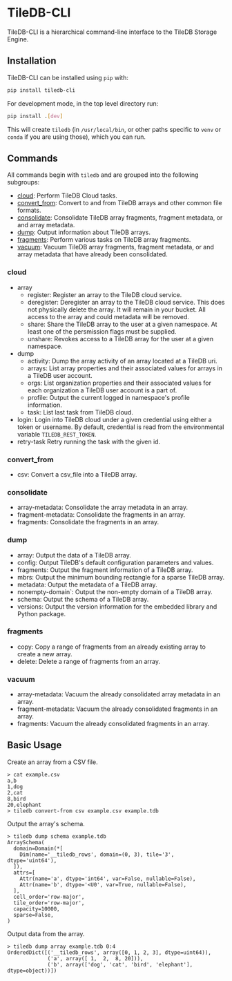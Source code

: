 # TileDB-CLI

TileDB-CLI is a hierarchical command-line interface to the TileDB Storage Engine.

## Installation

TileDB-CLI can be installed using `pip` with:

```bash
pip install tiledb-cli
```

For development mode, in the top level directory run:

```bash
pip install .[dev]
```

This will create `tiledb` (in `/usr/local/bin`, or other paths specific to `venv` or `conda` if you are using those), which you can run.

## Commands

All commands begin with `tiledb` and are grouped into the following subgroups:
* [cloud](#cloud): Perform TileDB Cloud tasks.
* [convert_from](#convert_from): Convert to and from TileDB arrays and other common file formats.
* [consolidate](#consolidate): Consolidate TileDB array fragments, fragment metadata, or and array metadata.
* [dump](#dump): Output information about TileDB arrays.
* [fragments](#fragments): Perform various tasks on TileDB array fragments.
* [vacuum](#vacuum): Vacuum TileDB array fragments, fragment metadata, or and array metadata that have already been consolidated.

### cloud
* array
    * register: Register an array to the TileDB cloud service.
    * deregister: Deregister an array to the TileDB cloud service. This does not physically delete the array. It will remain in your bucket. All access to the array and could metadata will be removed.
    * share: Share the TileDB array to the user at a given namespace. At least one of the persmission flags must be supplied.
    * unshare: Revokes access to a TileDB array for the user at a given namespace.
* dump
    * activity: Dump the array activity of an array located at a TileDB uri.
    * arrays: List array properties and their associated values for arrays in a TileDB user account.
    * orgs: List organization properties and their associated values for each organization a TileDB user account is a part of.
    * profile: Output the current logged in namespace's profile information.
    * task: List last task from TileDB cloud.
* login: Login into TileDB cloud under a given credential using either a token or username. By default, credential is read from the environmental variable `TILEDB_REST_TOKEN`.
* retry-task  Retry running the task with the given id.
### convert_from
* csv: Convert a csv_file into a TileDB array.
### consolidate
* array-metadata: Consolidate the array metadata in an array.
* fragment-metadata: Consolidate the fragments in an array.
* fragments: Consolidate the fragments in an array.
### dump
* array: Output the data of a TileDB array.
* config: Output TileDB's default configuration parameters and values.
* fragments: Output the fragment information of a TileDB array.
* mbrs: Output the minimum bounding rectangle for a sparse TileDB array.
* metadata: Output the metadata of a TileDB array.
* nonempty-domain`: Output the non-empty domain of a TileDB array.
* schema: Output the schema of a TileDB array.
* versions: Output the version information for the embedded library and Python package.
### fragments
* copy: Copy a range of fragments from an already existing array to create a new array.
* delete: Delete a range of fragments from an array.
### vacuum
* array-metadata: Vacuum the already consolidated array metadata in an array.
* fragment-metadata: Vacuum the already consolidated fragments in an array.
* fragments: Vacuum the already consolidated fragments in an array.

## Basic Usage
Create an array from a CSV file.
```
> cat example.csv
a,b
1,dog
2,cat
8,bird
20,elephant
> tiledb convert-from csv example.csv example.tdb
```

Output the array's schema.
```
> tiledb dump schema example.tdb
ArraySchema(
  domain=Domain(*[
    Dim(name='__tiledb_rows', domain=(0, 3), tile='3', dtype='uint64'),
  ]),
  attrs=[
    Attr(name='a', dtype='int64', var=False, nullable=False),
    Attr(name='b', dtype='<U0', var=True, nullable=False),
  ],
  cell_order='row-major',
  tile_order='row-major',
  capacity=10000,
  sparse=False,
)
```

Output data from the array.
```
> tiledb dump array example.tdb 0:4
OrderedDict([('__tiledb_rows', array([0, 1, 2, 3], dtype=uint64)),
             ('a', array([ 1,  2,  8, 20])),
             ('b', array(['dog', 'cat', 'bird', 'elephant'], dtype=object))])
```
